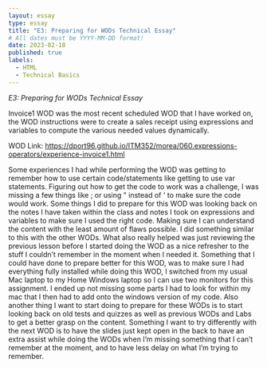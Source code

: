 ```yaml
---
layout: essay
type: essay
title: "E3: Preparing for WODs Technical Essay"
# All dates must be YYYY-MM-DD format!
date: 2023-02-18
published: true
labels:
  - HTML
  - Technical Basics
---
```


*E3: Preparing for WODs Technical Essay*

  Invoice1 WOD was the most recent scheduled WOD that I have worked on, the WOD instructions were to create a sales receipt using expressions and variables to compute the various needed values dynamically. 

WOD Link: https://dport96.github.io/ITM352/morea/060.expressions-operators/experience-invoice1.html 

Some experiences I had while performing the WOD was getting to remember how to use certain code/statements like getting to use var statements. Figuring out how to get the code to work was a challenge, I was missing a few things like ; or using " instead of ' to make sure the code would work. Some things I did to prepare for this WOD was looking back on the notes I have taken within the class and notes I took on expressions and variables to make sure I used the right code. Making sure I can understand the content with the least amount of flaws possible. I did something similar to this with the other WODs. What also really helped was just reviewing the previous lesson before I started doing the WOD as a nice refresher to the stuff I couldn’t remember in the moment when I needed it. Something that I could have done to prepare better for this WOD, was to make sure I had everything fully installed while doing this WOD, I switched from my usual Mac laptop to my Home Windows laptop so I can use two monitors for this assignment. I ended up not missing some parts I had to look for within my mac that I then had to add onto the windows version of my code. Also another thing I want to start doing to prepare for these WODs is to start looking back on old tests and quizzes as well as previous WODs and Labs to get a better grasp on the content. Something I want to try differently with the next WOD is to have the slides just kept open in the back to have an extra assist while doing the WODs when I’m missing something that I can’t remember at the moment, and to have less delay on what I’m trying to remember.
